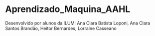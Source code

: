 # Aprendizado_Maquina_AAHL
Desenvolvido por alunos da ILUM: Ana Clara Batista Loponi, Ana Clara Santos Brandão, Heitor Bernardes, Lorraine Casseano
